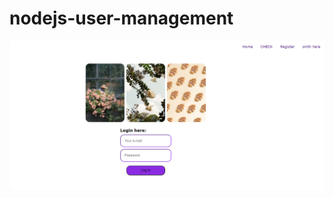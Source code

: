 # nodejs-user-management
 
![Screenshot](https://raw.githubusercontent.com/diana-vladotsenko/nodejs-user-management/refs/heads/main/Screenshot%202024-11-05%20175244.png)
